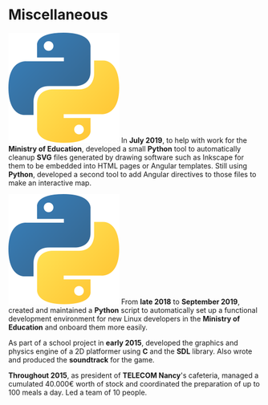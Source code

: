 # Miscellaneous

![python][python]
In **July 2019**, to help with work for the **Ministry of Education**, developed
a small **Python** tool to automatically cleanup **SVG** files generated by
drawing software such as Inkscape for them to be embedded into HTML pages or
Angular templates. Still using **Python**, developed a second tool to add
Angular directives to those files to make an interactive map.

![python][python]
From **late 2018** to **September 2019**, created and maintained a **Python**
script to automatically set up a functional development environment for new
Linux developers in the **Ministry of Education** and onboard them more easily.

As part of a school project in **early 2015**, developed the graphics and
physics engine of a 2D platformer using **C** and the **SDL** library. Also
wrote and produced the **soundtrack** for the game.

**Throughout 2015**, as president of **TELECOM Nancy**'s cafeteria, managed a
cumulated 40.000€ worth of stock and coordinated the preparation of up to 100
meals a day. Led a team of 10 people.

[python]: images/logos/python.svg

